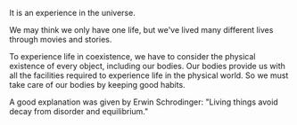 It is an experience in the universe.

We may think we only have one life, but we've lived many different lives through movies and stories.

To experience life in coexistence, we have to consider the physical existence of every object, including our bodies. Our bodies provide us with all the facilities required to experience life in the physical world. So we must take care of our bodies by keeping good habits.

A good explanation was given by Erwin Schrodinger:
"Living things avoid decay from disorder and equilibrium."